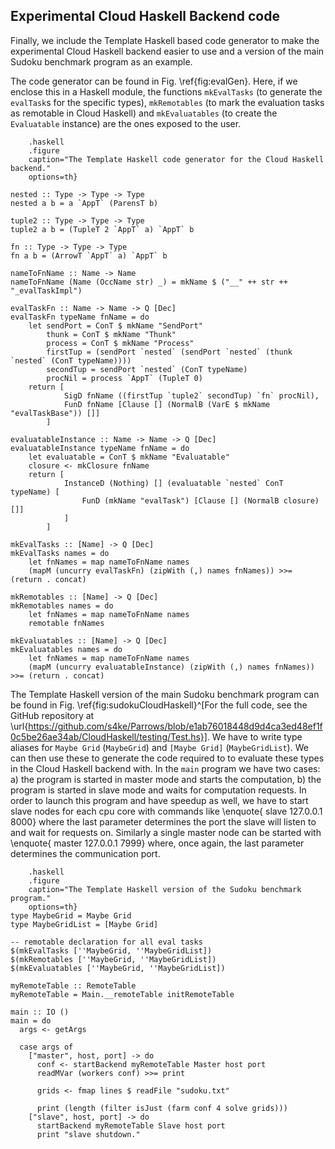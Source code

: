 ## Experimental Cloud Haskell Backend code

Finally, we include the Template Haskell based code
generator to make the experimental Cloud Haskell backend easier
to use and a version of the main Sudoku benchmark program as an example.

The code generator can be found in Fig. \ref{fig:evalGen}. Here, if we enclose
this in a Haskell module, the functions `mkEvalTasks` (to generate the `evalTask`s for the
specific types), `mkRemotables` (to mark the evaluation tasks as remotable in Cloud Haskell)
and `mkEvaluatables` (to create the `Evaluatable` instance) are the ones exposed to the user. 

~~~~{#fig:evalGen
    .haskell
    .figure
    caption="The Template Haskell code generator for the Cloud Haskell backend."
    options=th}

nested :: Type -> Type -> Type
nested a b = a `AppT` (ParensT b)

tuple2 :: Type -> Type -> Type
tuple2 a b = (TupleT 2 `AppT` a) `AppT` b

fn :: Type -> Type -> Type
fn a b = (ArrowT `AppT` a) `AppT` b

nameToFnName :: Name -> Name
nameToFnName (Name (OccName str) _) = mkName $ ("__" ++ str ++ "_evalTaskImpl")

evalTaskFn :: Name -> Name -> Q [Dec]
evalTaskFn typeName fnName = do
	let sendPort = ConT $ mkName "SendPort"
	    thunk = ConT $ mkName "Thunk"
	    process = ConT $ mkName "Process"
	    firstTup = (sendPort `nested` (sendPort `nested` (thunk `nested` (ConT typeName))))
	    secondTup = sendPort `nested` (ConT typeName)
	    procNil = process `AppT` (TupleT 0)
	return [
			SigD fnName ((firstTup `tuple2` secondTup) `fn` procNil),
			FunD fnName [Clause [] (NormalB (VarE $ mkName "evalTaskBase")) []]
		]

evaluatableInstance :: Name -> Name -> Q [Dec]
evaluatableInstance typeName fnName = do
	let evaluatable = ConT $ mkName "Evaluatable"
	closure <- mkClosure fnName
	return [
			InstanceD (Nothing) [] (evaluatable `nested` ConT typeName) [
				FunD (mkName "evalTask") [Clause [] (NormalB closure) []]
			]
		]

mkEvalTasks :: [Name] -> Q [Dec]
mkEvalTasks names = do
	let fnNames = map nameToFnName names
  	(mapM (uncurry evalTaskFn) (zipWith (,) names fnNames)) >>= (return . concat)

mkRemotables :: [Name] -> Q [Dec]
mkRemotables names = do
	let fnNames = map nameToFnName names
	remotable fnNames

mkEvaluatables :: [Name] -> Q [Dec]
mkEvaluatables names = do
	let fnNames = map nameToFnName names
  	(mapM (uncurry evaluatableInstance) (zipWith (,) names fnNames)) >>= (return . concat)
~~~~

The Template Haskell version of the main Sudoku benchmark program can be found in
Fig. \ref{fig:sudokuCloudHaskell}^[For the full code, see the GitHub repository at
\url{https://github.com/s4ke/Parrows/blob/e1ab76018448d9d4ca3ed48ef1f0c5be26ae34ab/CloudHaskell/testing/Test.hs}].
We have to write type aliases for `Maybe Grid` (`MaybeGrid`)
and `[Maybe Grid]` (`MaybeGridList`). We can then use these to generate the code
required to to evaluate these types in the Cloud Haskell backend with. In the
`main` program we have two cases: a) the program is started in master mode and starts
the computation, b) the program is started in slave mode and waits for computation
requests. In order to launch this program and have speedup as well, we have
to start slave nodes for each cpu core with commands like
\enquote{<executable> slave 127.0.0.1 8000} where the last parameter determines the
port the slave will listen to and wait for requests on. Similarly a single master node can be started with
\enquote{<executable> master 127.0.0.1 7999} where, once again, the last parameter
determines the communication port.

~~~~{#fig:sudokuCloudHaskell
    .haskell
    .figure
    caption="The Template Haskell version of the Sudoku benchmark program."
    options=th}
type MaybeGrid = Maybe Grid
type MaybeGridList = [Maybe Grid]

-- remotable declaration for all eval tasks
$(mkEvalTasks [''MaybeGrid, ''MaybeGridList])
$(mkRemotables [''MaybeGrid, ''MaybeGridList])
$(mkEvaluatables [''MaybeGrid, ''MaybeGridList])

myRemoteTable :: RemoteTable
myRemoteTable = Main.__remoteTable initRemoteTable

main :: IO ()
main = do
  args <- getArgs

  case args of
    ["master", host, port] -> do
      conf <- startBackend myRemoteTable Master host port
      readMVar (workers conf) >>= print

      grids <- fmap lines $ readFile "sudoku.txt"

      print (length (filter isJust (farm conf 4 solve grids)))
    ["slave", host, port] -> do
      startBackend myRemoteTable Slave host port
      print "slave shutdown."
~~~~

